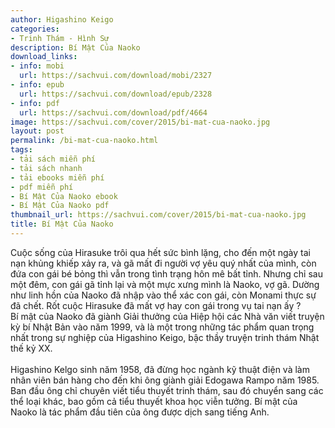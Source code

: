 ```yaml
---
author: Higashino Keigo
categories:
- Trinh Thám - Hình Sự
description: Bí Mật Của Naoko
download_links:
- info: mobi
  url: https://sachvui.com/download/mobi/2327
- info: epub
  url: https://sachvui.com/download/epub/2328
- info: pdf
  url: https://sachvui.com/download/pdf/4664
image: https://sachvui.com/cover/2015/bi-mat-cua-naoko.jpg
layout: post
permalink: /bi-mat-cua-naoko.html
tags:
- tải sách miễn phí
- tải sách nhanh
- tải ebooks miễn phí
- pdf miễn phí
- Bí Mật Của Naoko ebook
- Bí Mật Của Naoko pdf
thumbnail_url: https://sachvui.com/cover/2015/bi-mat-cua-naoko.jpg
title: Bí Mật Của Naoko
---
```


 <div class="item-desc text-justify"> <p>Cuộc sống của Hirasuke trôi qua hết sức bình lặng, cho đến một ngày tai nạn khủng khiếp xảy ra, và gã mất đi người vợ yêu quý nhất của mình, còn đứa con gái bé bỏng thì vẫn trong tình trạng hôn mê bất tỉnh. Nhưng chỉ sau một đêm, con gái gã tỉnh lại và một mực xưng mình là Naoko, vợ gã. Dường như linh hồn của Naoko đã nhập vào thể xác con gái, còn Monami thực sự đã chết. Rốt cuộc Hirasuke đã mất vợ hay con gái trong vụ tai nạn ấy ?<br>Bí mật của Naoko đã giành Giải thưởng của Hiệp hội các Nhà văn viết truyện kỳ bí Nhật Bản vào năm 1999, và là một trong những tác phẩm quan trọng nhất trong sự nghiệp của Higashino Keigo, bậc thầy truyện trinh thám Nhật thế kỷ XX.<br><br>Higashino Kelgo sinh năm 1958, đã đừng học ngành kỹ thuật điện và làm nhân viên bán hàng cho đến khi ông giành giải Edogawa Rampo năm 1985. Ban đầu ông chỉ chuyên viết tiểu thuyết trinh thám, sau đó chuyển sang các thể loại khác, bao gồm cả tiểu thuyết khoa học viễn tưởng. Bí mật của Naoko là tác phẩm đầu tiên của ông được dịch sang tiếng Anh.</p> </div>